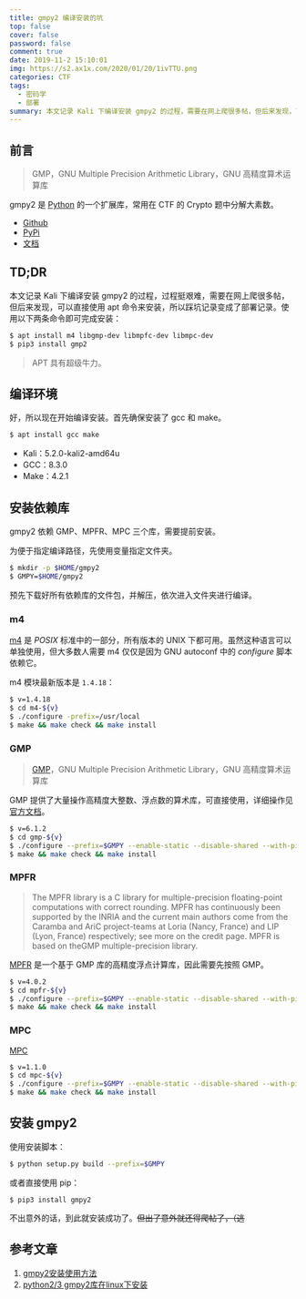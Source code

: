 ```yaml
---
title: gmpy2 编译安装的坑
top: false
cover: false
password: false
comment: true
date: 2019-11-2 15:10:01
img: https://s2.ax1x.com/2020/01/20/1ivTTU.png
categories: CTF
tags:
  - 密码学
  - 部署
summary: 本文记录 Kali 下编译安装 gmpy2 的过程，需要在网上爬很多帖，但后来发现，可以直接使用 apt 就可以安装，所以踩坑记录变成了部署记录。
---
```


## 前言
> GMP，GNU Multiple Precision Arithmetic Library，GNU 高精度算术运算库

gmpy2 是 [Python](https://www.python.org/) 的一个扩展库，常用在 CTF 的 Crypto 题中分解大素数。

- [Github](https://github.com/aleaxit/gmpy)
- [PyPi](https://pypi.org/project/gmpy2/)
- [文档](https://gmpy2.readthedocs.io/en/latest/)

## TD;DR

本文记录 Kali 下编译安装 gmpy2 的过程，过程挺艰难，需要在网上爬很多帖，但后来发现，可以直接使用 apt 命令来安装，所以踩坑记录变成了部署记录。使用以下两条命令即可完成安装：

```bash
$ apt install m4 libgmp-dev libmpfc-dev libmpc-dev
$ pip3 install gmp2
```

> APT 具有超级牛力。

## 编译环境

好，所以现在开始编译安装。首先确保安装了 gcc 和 make。

```bash
$ apt install gcc make
```

- Kali：5.2.0-kali2-amd64u
- GCC：8.3.0
- Make：4.2.1

## 安装依赖库

gmpy2 依赖 GMP、MPFR、MPC 三个库，需要提前安装。

为便于指定编译路径，先使用变量指定文件夹。

```bash
$ mkdir -p $HOME/gmpy2
$ GMPY=$HOME/gmpy2
```

预先下载好所有依赖库的文件包，并解压，依次进入文件夹进行编译。

### m4

[m4](http://ftp.gnu.org/gnu/m4/ "下载列表") 是 *POSIX* 标准中的一部分，所有版本的 UNIX 下都可用。虽然这种语言可以单独使用，但大多数人需要 m4 仅仅是因为 GNU autoconf 中的 *configure* 脚本依赖它。

m4 模块最新版本是 `1.4.18`：

```bash
$ v=1.4.18
$ cd m4-${v}
$ ./configure -prefix=/usr/local
$ make && make check && make install
```

### GMP

> [GMP](https://gmplib.org "官网")，GNU Multiple Precision Arithmetic Library，GNU 高精度算术运算库

GMP 提供了大量操作高精度大整数、浮点数的算术库，可直接使用，详细操作见 [官方文档](https://gmplib.org/gmp-man-6.1.0.pdf "文档")。

```bash
$ v=6.1.2
$ cd gmp-${v}
$ ./configure --prefix=$GMPY --enable-static --disable-shared --with-pic
$ make && make check && make install
```

### MPFR

> The MPFR library is a C library for multiple-precision floating-point computations with correct rounding. MPFR has continuously been supported by the INRIA and the current main authors come from the Caramba and AriC project-teams at Loria (Nancy, France) and LIP (Lyon, France) respectively; see more on the credit page. MPFR is based on theGMP multiple-precision library.

[MPFR](https://www.mpfr.org "官网") 是一个基于 GMP 库的高精度浮点计算库，因此需要先按照 GMP。

```bash
$ v=4.0.2
$ cd mpfr-${v}
$ ./configure --prefix=$GMPY --enable-static --disable-shared --with-pic --with-gmp=$GMPY
$ make && make check && make install
```

### MPC

[MPC](http://www.multiprecision.org/mpc/)
```bash
$ v=1.1.0
$ cd mpc-${v}
$ ./configure --prefix=$GMPY --enable-static --disable-shared --with-pic --with-gmp=$GMPY --with-mpfr=$GMPY
$ make && make check && make install
```

## 安装 gmpy2

使用安装脚本：

```bash
$ python setup.py build --prefix=$GMPY
```

或者直接使用 pip：

```
$ pip3 install gmpy2
```

不出意外的话，到此就安装成功了。~~但出了意外就还得爬帖了，（逃~~

## 参考文章
1. [gmpy2安装使用方法](https://www.cnblogs.com/pcat/p/5746821.html)
2. [python2/3 gmpy2库在linux下安装](https://www.jianshu.com/p/0ab4b0d8facb)
